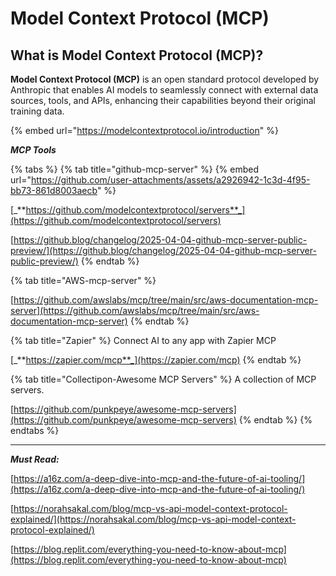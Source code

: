 # Model Context Protocol (MCP)

## What is Model Context Protocol (MCP)?

**Model Context Protocol (MCP)** is an open standard protocol developed by Anthropic that enables AI models to seamlessly connect with external data sources, tools, and APIs, enhancing their capabilities beyond their original training data.

{% embed url="https://modelcontextprotocol.io/introduction" %}

_**MCP Tools**_

{% tabs %}
{% tab title="github-mcp-server" %}
{% embed url="https://github.com/user-attachments/assets/a2926942-1c3d-4f95-bb73-861d8003aecb" %}

[_**https://github.com/modelcontextprotocol/servers**_](https://github.com/modelcontextprotocol/servers)

[https://github.blog/changelog/2025-04-04-github-mcp-server-public-preview/](https://github.blog/changelog/2025-04-04-github-mcp-server-public-preview/)
{% endtab %}

{% tab title="AWS-mcp-server" %}


[https://github.com/awslabs/mcp/tree/main/src/aws-documentation-mcp-server](https://github.com/awslabs/mcp/tree/main/src/aws-documentation-mcp-server)
{% endtab %}

{% tab title="Zapier" %}
Connect AI to any app with Zapier MCP

[_**https://zapier.com/mcp**_](https://zapier.com/mcp)
{% endtab %}

{% tab title="Collectipon-Awesome MCP Servers" %}
A collection of MCP servers.

[https://github.com/punkpeye/awesome-mcp-servers](https://github.com/punkpeye/awesome-mcp-servers)
{% endtab %}
{% endtabs %}



***

_**Must Read:**_

[https://a16z.com/a-deep-dive-into-mcp-and-the-future-of-ai-tooling/](https://a16z.com/a-deep-dive-into-mcp-and-the-future-of-ai-tooling/)

[https://norahsakal.com/blog/mcp-vs-api-model-context-protocol-explained/](https://norahsakal.com/blog/mcp-vs-api-model-context-protocol-explained/)

[https://blog.replit.com/everything-you-need-to-know-about-mcp](https://blog.replit.com/everything-you-need-to-know-about-mcp)
